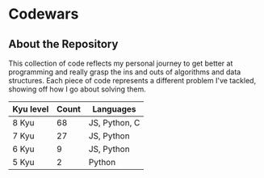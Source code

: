 # Codewars

## About the Repository
This collection of code reflects my personal journey to get better at programming and really grasp the ins and outs of algorithms and data structures. Each piece of code represents a different problem I've tackled, showing off how I go about solving them.

| Kyu level | Count | Languages |
|-----------------|-----------------|-----------------   |
|       8 Kyu     |       68        |   JS, Python, C    |
|       7 Kyu     |       27        |   JS, Python       |
|       6 Kyu     |       9         |   JS, Python       | 
|       5 Kyu     |       2         |   Python           | 
